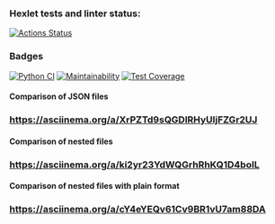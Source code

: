 ### Hexlet tests and linter status:
[![Actions Status](https://github.com/MD-shka/python-project-50/actions/workflows/hexlet-check.yml/badge.svg)](https://github.com/MD-shka/python-project-50/actions)

### Badges
[![Python CI](https://github.com/MD-shka/python-project-50/actions/workflows/pyci.yml/badge.svg)](https://github.com/MD-shka/python-project-50/actions/workflows/pyci.yml)
[![Maintainability](https://api.codeclimate.com/v1/badges/5df15d6743ae9d153d83/maintainability)](https://codeclimate.com/github/MD-shka/python-project-50/maintainability)
[![Test Coverage](https://api.codeclimate.com/v1/badges/5df15d6743ae9d153d83/test_coverage)](https://codeclimate.com/github/MD-shka/python-project-50/test_coverage)

#### Comparison of JSON files
### https://asciinema.org/a/XrPZTd9sQGDlRHyUljFZGr2UJ

#### Comparison of nested files
### https://asciinema.org/a/ki2yr23YdWQGrhRhKQ1D4boIL

#### Comparison of nested files with plain format
### https://asciinema.org/a/cY4eYEQv61Cv9BR1vU7am88DA